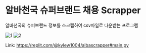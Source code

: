 # 알바천국 슈퍼브랜드 채용 Scrapper

알바천국의 슈퍼브랜드 정보를 스크랩하여 csv파일로 다운받는 프로그램

![1](https://user-images.githubusercontent.com/5775698/172293288-9823733b-f161-4244-aa4a-03346dcff555.png)
![2](https://user-images.githubusercontent.com/5775698/172293299-b532f331-8fa6-438b-99f0-8594babab093.png)


Link:   https://replit.com/@kylew1004/albascrapper#main.py